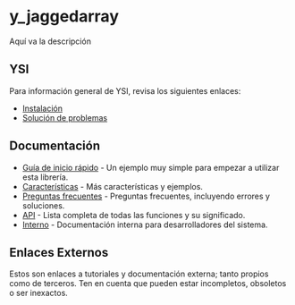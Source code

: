 # y_jaggedarray

Aquí va la descripción

## YSI

Para información general de YSI, revisa los siguientes enlaces:

* [Instalación](../instalacion.md)
* [Solución de problemas](../solucion-problemas.md)

## Documentación

* [Guía de inicio rápido](y_jaggedarray/inicio-rapido.md) - Un ejemplo muy simple para empezar a utilizar esta librería.
* [Características](y_jaggedarray/caracteristicas.md) - Más características y ejemplos.
* [Preguntas frecuentes](y_jaggedarray/preguntas-frecuentes.md) - Preguntas frecuentes, incluyendo errores y soluciones.
* [API](y_jaggedarray/api.md) - Lista completa de todas las funciones y su significado.
* [Interno](y_jaggedarray/interno.md) - Documentación interna para desarrolladores del sistema.

## Enlaces Externos

Estos son enlaces a tutoriales y documentación externa; tanto propios como de terceros. Ten en cuenta que pueden estar incompletos, obsoletos o ser inexactos.
